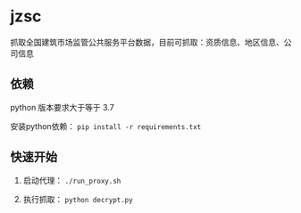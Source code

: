 # jzsc

抓取全国建筑市场监管公共服务平台数据，目前可抓取：资质信息、地区信息、公司信息

## 依赖

python 版本要求大于等于 3.7

安装python依赖：
`pip install -r requirements.txt`

## 快速开始

1. 启动代理：
   `./run_proxy.sh`

2. 执行抓取：
   `python decrypt.py`

